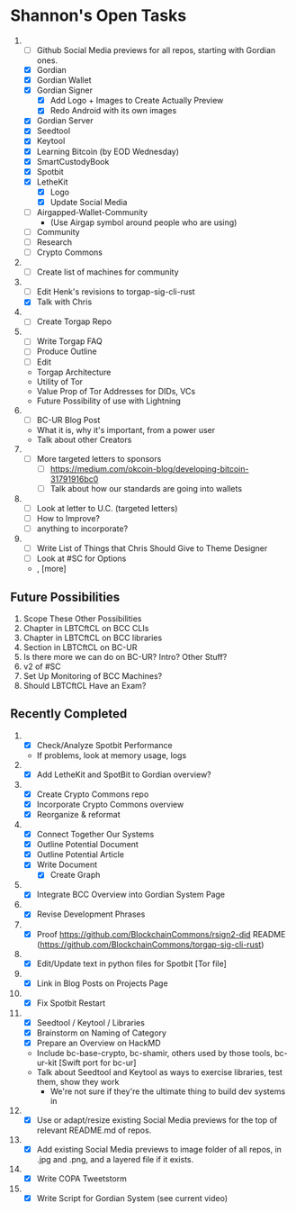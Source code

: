# Shannon's Open Tasks

1. * [ ] Github Social Media previews for all repos, starting with Gordian ones.
   * [X] Gordian
   * [X] Gordian Wallet
   * [X] Gordian Signer
      * [X] Add Logo + Images to Create Actually Preview
      * [X] Redo Android with its own images
   * [X] Gordian Server
   * [X] Seedtool
   * [X] Keytool
   * [X] Learning Bitcoin (by EOD Wednesday)
   * [X] SmartCustodyBook
   * [X] Spotbit
   * [X] LetheKit
      * [X] Logo
      * [X] Update Social Media
   * [ ] Airgapped-Wallet-Community
      * (Use Airgap symbol around people who are using)
   * [ ] Community
   * [ ] Research
   * [ ] Crypto Commons
1. * [ ] Create list of machines for community
1. * [ ] Edit Henk's revisions to torgap-sig-cli-rust
   * [X] Talk with Chris
1. * [ ] Create Torgap Repo
1. * [ ] Write Torgap FAQ
   * [ ] Produce Outline
   * [ ] Edit
   * Torgap Architecture
   * Utility of Tor
   * Value Prop of Tor Addresses for DIDs, VCs
   * Future Possibility of use with Lightning
1. * [ ] BC-UR Blog Post
   * What it is, why it's important, from a power user
   * Talk about other Creators 
1. * [ ] More targeted letters to sponsors
     * [ ] https://medium.com/okcoin-blog/developing-bitcoin-31791916bc0
     * [ ] Talk about how our standards are going into wallets
1. * [ ] Look at letter to U.C. (targeted letters)
   * [ ] How to Improve?
   * [ ] anything to incorporate?
1. * [ ] Write List of Things that Chris Should Give to Theme Designer
   * [ ] Look at #SC for Options
   * <!--posts-->, [more]
   
## Future Possibilities

1. Scope These Other Possibilities
1. Chapter in LBTCftCL on BCC CLIs
1. Chapter in LBTCftCL on BCC libraries
1. Section in LBTCftCL on BC-UR
1. Is there more we can do on BC-UR? Intro? Other Stuff?
1. v2 of #SC
1. Set Up Monitoring of BCC Machines?
1. Should LBTCftCL Have an Exam?

## Recently Completed

1. * [X] Check/Analyze Spotbit Performance
   * If problems, look at memory usage, logs
1. * [X] Add LetheKit and SpotBit to Gordian overview?
1. * [X] Create Crypto Commons repo
   * [X] Incorporate Crypto Commons overview
   * [X] Reorganize & reformat
1. * [X] Connect Together Our Systems
   * [X] Outline Potential Document
   * [X] Outline Potential Article
   * [X] Write Document
      * [X] Create Graph
1. * [X] Integrate BCC Overview into Gordian System Page
1. * [X] Revise Development Phrases 
1. * [X] Proof https://github.com/BlockchainCommons/rsign2-did README (https://github.com/BlockchainCommons/torgap-sig-cli-rust)
1. * [X] Edit/Update text in python files for Spotbit [Tor file]
1. * [X] Link in Blog Posts on Projects Page
1. * [X] Fix Spotbit Restart
1. * [X] Seedtool / Keytool / Libraries
   * [X] Brainstorm on Naming of Category
   * [X] Prepare an Overview on HackMD
   * Include bc-base-crypto, bc-shamir, others used by those tools, bc-ur-kit [Swift port for bc-ur]
   * Talk about Seedtool and Keytool as ways to exercise libraries, test them, show they work
      * We're not sure if they're the ultimate thing to build dev systems in
1. * [X] Use or adapt/resize existing Social Media previews for the top of relevant README.md of repos.
1. * [X] Add existing Social Media previews to image folder of all repos, in .jpg and .png, and a layered file if it exists.
1. * [X] Write COPA Tweetstorm
1. * [X] Write Script for Gordian System (see current video)

